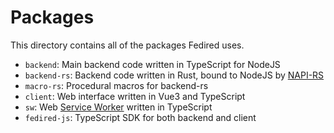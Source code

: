 # Packages

This directory contains all of the packages Fedired uses.

- `backend`: Main backend code written in TypeScript for NodeJS
- `backend-rs`: Backend code written in Rust, bound to NodeJS by [NAPI-RS](https://napi.rs/)
- `macro-rs`: Procedural macros for backend-rs
- `client`: Web interface written in Vue3 and TypeScript
- `sw`: Web [Service Worker](https://developer.mozilla.org/en-US/docs/Web/API/Service_Worker_API) written in TypeScript
- `fedired-js`: TypeScript SDK for both backend and client
